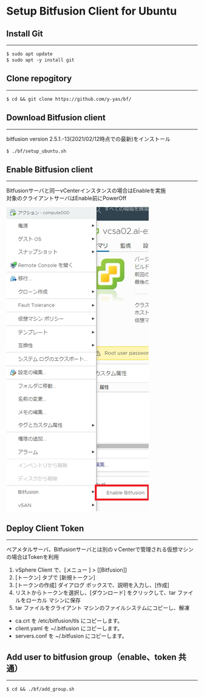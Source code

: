 # Setup Bitfusion Client for Ubuntu
## Install Git
---
```
$ sudo apt update
$ sudo apt -y install git
```

## Clone repogitory
---
```
$ cd && git clone https://github.com/y-yas/bf/
```

## Download Bitfusion client
---
bitfusion version 2.5.1.-13(2021/02/12時点での最新)をインストール
```
$ ./bf/setup_ubuntu.sh
```

## Enable Bitfusion client 
---
Bitfusionサーバと同一vCenterインスタンスの場合はEnableを実施  
対象のクライアントサーバはEnable前にPowerOff

![Enable_img](./images/enable.png)


## Deploy Client Token
---
ベアメタルサーバ、Bitfusionサーバとは別のｖCenterで管理される仮想マシンの場合はTokenを利用

1. vSphere Client で、[メニュー ] > [[Bitfusion]] 
2. [トークン] タブで [新規トークン] 
3. [トークンの作成] ダイアログ ボックスで、説明を入力し、[作成] 
4. リストからトークンを選択し、[ダウンロード] をクリックして、tar ファイルをローカル マシンに保存
5. tar ファイルをクライアント マシンのファイルシステムにコピーし、解凍

- ca.crt を /etc/bitfusion/tls にコピーします。
- client.yaml を ~/.bitfusion にコピーします。
- servers.conf を ~/.bitfusion にコピーします。

## Add user to bitfusion group（enable、token 共通）
---
```
$ cd && ./bf/add_group.sh
```



